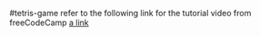 #tetris-game
refer to the following link for the tutorial video from freeCodeCamp
[a link](https://www.youtube.com/watch?v=rAUn1Lom6dw.md)